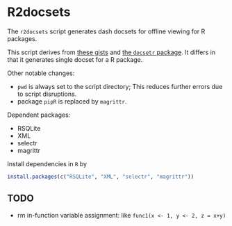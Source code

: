 # R2docsets

The `r2docsets` script generates dash docsets for offline viewing for R packages.

This script derives from [these gists](https://gist.github.com/whatalnk/b245bf69f69913571c4a) and [the `docsetr` package](https://github.com/whatalnk/docsetr). It differs in that it generates single docset for a R package.


Other notable changes:

- `pwd` is always set to the script directory; This reduces further errors due to script disruptions.
- package `pipR` is replaced by `magrittr`.

Dependent packages:
- RSQLite
- XML
- selectr
- magrittr

Install dependencies in `R` by

``` r
install.packages(c("RSQLite", "XML", "selectr", "magrittr"))
```

## TODO
- rm in-function variable assignment: like `func1(x <- 1, y <- 2, z = x+y)`
